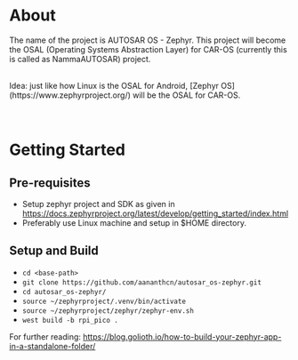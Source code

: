 About
=====
The name of the project is AUTOSAR OS - Zephyr. This project will become the OSAL (Operating Systems Abstraction Layer) for CAR-OS (currently this is called as NammaAUTOSAR) project.

<br>
Idea: just like how Linux is the OSAL for Android, [Zephyr OS](https://www.zephyrproject.org/) will be the OSAL for CAR-OS.
<br><br><br>

Getting Started
===============

Pre-requisites
--------------
 * Setup zephyr project and SDK as given in https://docs.zephyrproject.org/latest/develop/getting_started/index.html
 * Preferably use Linux machine and setup in $HOME directory.


Setup and Build
---------------
 * `cd <base-path>`
 * `git clone https://github.com/aananthcn/autosar_os-zephyr.git`
 * `cd autosar_os-zephyr/`
 * `source ~/zephyrproject/.venv/bin/activate`
 * `source ~/zephyrproject/zephyr/zephyr-env.sh`
 * `west build -b rpi_pico .`

For further reading: https://blog.golioth.io/how-to-build-your-zephyr-app-in-a-standalone-folder/

